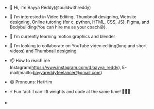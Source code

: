 - 👋 Hi, I’m Bayya Reddy(@buildwithreddy)
- 👀 I’m interested in Video Editing, Thumbnail designing, Website designing, Online tutoring (for c, python, HTML, CSS, JS), Figma, and Bodybuilding(You can hire me as your coach😜).
- 🌱 I’m currently learning motion graphics and blender
- 💞️ I’m looking to collaborate on YouTube video editing(long and short videos) and Thumbnail designing
- 📫 How to reach me Instagram(https://www.instagram.com/d.bayya_reddy), E-mail(mailto:bayyareddyfeelancer@gmail.com)
- 😄 Pronouns: He/Him
- ⚡ Fun fact: I can lift weights and code at the same time! 💪👨‍💻

- 
<!---
buildwithreddy/buildwithreddy is a ✨ special ✨ repository because its `README.md` (this file) appears on your GitHub profile.
You can click the Preview link to take a look at your changes.
--->
